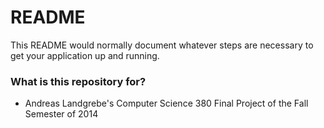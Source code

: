 # README #

This README would normally document whatever steps are necessary to get your application up and running.

### What is this repository for? ###

- Andreas Landgrebe's Computer Science 380 Final Project of the Fall Semester of 2014

